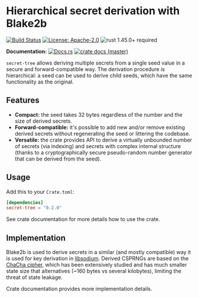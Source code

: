 # Hierarchical secret derivation with Blake2b

[![Build Status](https://github.com/slowli/secret-tree/workflows/Rust/badge.svg?branch=master)](https://github.com/slowli/secret-tree/actions)
[![License: Apache-2.0](https://img.shields.io/github/license/slowli/secret-tree.svg)](https://github.com/slowli/secret-tree/blob/master/LICENSE)
![rust 1.45.0+ required](https://img.shields.io/badge/rust-1.45.0+-blue.svg)

**Documentation:** [![Docs.rs](https://docs.rs/secret-tree/badge.svg)](https://docs.rs/secret-tree/)
[![crate docs (master)](https://img.shields.io/badge/master-yellow.svg?label=docs)](https://slowli.github.io/secret-tree/secret_tree/) 

`secret-tree` allows deriving multiple secrets from a single seed value in a secure and forward-compatible way.
The derivation procedure is hierarchical: a seed can be used to derive child seeds, which have the same functionality
as the original.

## Features

- **Compact:** the seed takes 32 bytes regardless of the number and the size of derived secrets.
- **Forward-compatible:** it's possible to add new and/or remove existing derived secrets without regenerating the seed
  or littering the codebase.
- **Versatile:** the crate provides API to derive a virtually unbounded number of secrets (via indexing) and
  secrets with complex internal structure (thanks to a cryptographically secure pseudo-random number generator
  that can be derived from the seed).

## Usage

Add this to your `Crate.toml`:

```toml
[dependencies]
secret-tree = "0.2.0"
```

See crate documentation for more details how to use the crate.

## Implementation

Blake2b is used to derive secrets in a similar (and mostly compatible) way it is used for key derivation
in [libsodium]. Derived CSPRNGs are based on the [ChaCha cipher], which has been extensively studied and has
much smaller state size that alternatives (~160 bytes vs several kilobytes), limiting the threat of state leakage.

Crate documentation provides more implementation details.

[libsodium]: https://download.libsodium.org/doc/key_derivation
[ChaCha cipher]: https://tools.ietf.org/html/rfc7539
